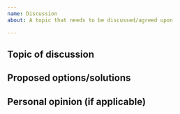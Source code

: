 ```yaml
---
name: Discussion
about: A topic that needs to be discussed/agreed upon

---
```


## Topic of discussion


## Proposed options/solutions


## Personal opinion (if applicable)
